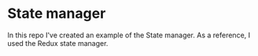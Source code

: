 # State manager

In this repo I've created an example of the State manager. As a reference, I used the Redux state manager.

